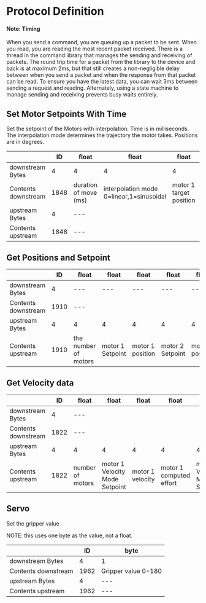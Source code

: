 # Protocol Definition

#### Note: Timing

When you send a command, you are queuing up a packet to be sent. When you read, you are reading the most recent packet received. There is a thread in the command library that manages the sending and receiving of packets. The round trip time for a packet from the library to the device and back is at maximum 2ms, but that still creates a non-negligible delay between when you send a packet and when the response from that packet can be read. To ensure you have the latest data, you can wait 3ms between sending a request and reading. Alternately, using a state machine to manage sending and receiving prevents busy waits entirely.


## Set Motor Setpoints With Time

Set the setpoint of the Motors with interpolation. Time is in milliseconds. The interpolation mode determines the trajectory the motor takes. Positions are in degrees. 

| |ID | float |float |float |float |float |
|--- |--- | --- |--- | --- |--- | --- | 
| downstream Bytes |4 | 4 | 4 | 4 | 4 | 4 |
| Contents downstream |1848 | duration of move (ms) | interpolation mode 0=linear,1=sinusoidal | motor 1 target position | motor 2 target  position | motor 3 target  position | 
| upstream Bytes |4 | --- |
| Contents upstream |1848 | ---|

## Get Positions and Setpoint

| |ID | float| float|float | float|float |float |float|
|--- |--- | --- |--- | --- |--- | --- |  --- | --- | 
| downstream Bytes |4 | --- |--- | --- |--- | --- |  --- | --- | 
| Contents downstream |1910 | --- |
| upstream Bytes |4 | 4 | 4 |4 |4 |4 |4 |4 |
| Contents upstream |1910 | the number of motors | motor 1 Setpoint|  motor 1 position |motor 2 Setpoint | motor 2 position |motor 3 Setpoint | motor 3 position | 

## Get Velocity data

| |ID | float |float|float | float|float |float |float|float |float|float |
|--- |--- | --- | --- |--- | --- |--- | --- |  --- | --- | --- | --- |
| downstream Bytes |4 | --- |
| Contents downstream |1822 | --- |
| upstream Bytes |4 | 4 | 4 |4 |4 |4 |4 |4 |4 |4 |4 |
| Contents upstream |1822 | number of motors | motor 1 Velocity Mode Setpoint|  motor 1 velocity |motor 1 computed effort | motor 2 Velocity Mode Setpoint|  motor 2 velocity |motor 2 computed effort |motor 3 Velocity Mode Setpoint|  motor 3 velocity |motor 3 computed effort |

## Servo

Set the gripper value

NOTE: this uses one byte as the value, not a float.

| |ID | byte  |
|--- |--- | --- |
| downstream Bytes |4 | 1 |
| Contents downstream |1962 | Gripper value 0-180|
| upstream Bytes |4 | --- |
| Contents upstream |1962 |---|

